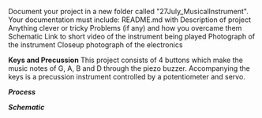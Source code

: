 Document your project in a new folder called "27July_MusicalInstrument". Your documentation must include:
README.md with
Description of project
Anything clever or tricky
Problems (if any) and how you overcame them
Schematic
Link to short video of the instrument being played
Photograph of the instrument
Closeup photograph of the electronics

**Keys and Precussion**
This project consists of 4 buttons which make the music notes of G, A, B and D through the piezo buzzer. Accompanying the keys is a precussion instrument controlled by a potentiometer and servo. 

***Process***

***Schematic*** 



